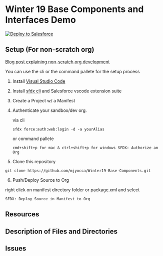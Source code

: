 # Winter 19 Base Components and Interfaces Demo


<a href="https://githubsfdeploy.herokuapp.com?owner=mjyocca&repo=Winter19-Base-Components&ref=src-folder">
  <img alt="Deploy to Salesforce"
       src="https://raw.githubusercontent.com/afawcett/githubsfdeploy/master/deploy.png">
</a>


## Setup (For non-scratch org)

[Blog post explaining non-scratch org development](https://github.com/forcedotcom/salesforcedx-vscode/wiki/Develop-Against-Any-Org-in-Visual-Studio-Code)

You can use the cli or the command pallete for the setup process 

1. Install [Visual Studio Code](https://code.visualstudio.com/download)

2. Install [sfdx cli](https://developer.salesforce.com/tools/sfdxcli) and Salesforce vscode extension suite

3. Create a Project w/ a Manifest

   
4. Authenticate your sandbox/dev org.

   via cli
   ```
   sfdx force:auth:web:login -d -a yourAlias
   ```
   or command pallete
   ```
   cmd+shift+p for mac & ctrl+shift+p for windows SFDX: Authorize an Org
   ```
5. Clone this repository

```
git clone https://github.com/mjyocca/Winter19-Base-Components.git
```
6. Push/Deploy Source to Org

right click on manifest directory folder or package.xml
and select
```
SFDX: Deploy Source in Manifest to Org
```
## Resources


## Description of Files and Directories


## Issues


